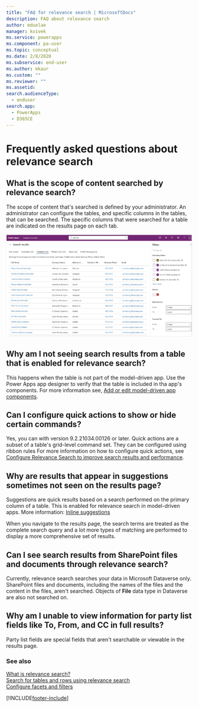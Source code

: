 ```yaml
---
title: "FAQ for relevance search | MicrosoftDocs"
description: FAQ about relevance search
author: mduelae
manager: kvivek
ms.service: powerapps
ms.component: pa-user
ms.topic: conceptual
ms.date: 2/8/2020
ms.subservice: end-user
ms.author: mkaur
ms.custom: ""
ms.reviewer: ""
ms.assetid: 
search.audienceType: 
  - enduser
search.app: 
  - PowerApps
  - D365CE
---
```


# Frequently asked questions about relevance search

## What is the scope of content searched by relevance search?

The scope of content that's searched is defined by your administrator. An administrator can configure the tables, and specific columns in the tables, that can be searched. The specific columns that were searched for a table are indicated on the results page on each tab.

![An example of search results on the Contacts tab.](media/search-faq-1.png "An example of search results on the Contacts tab") 

## Why am I not seeing search results from a table that is enabled for relevance search?

This happens when the table is not part of the model-driven app. Use the Power Apps app designer to verify that the table is included in tha app's components. For more information see, [Add or edit model-driven app components](../maker/model-driven-apps/add-edit-app-components.md#add-a-component).


## Can I configure quick actions to show or hide certain commands?
Yes, you can with version 9.2.21034.00126 or later. Quick actions are a subset of a table's grid-level command set. They can be configured using ribbon rules
For more information on how to configure quick actions, see [Configure Relevance Search to improve search results and performance](/power-platform/admin/configure-relevance-search-organization#configure-quick-actions).

## Why are results that appear in suggestions sometimes not seen on the results page?

Suggestions are quick results based on a search performed on the primary column of a table. This is enabled for relevance search in model-driven apps. More information: [Inline suggestions](relevance-search.md#inline-suggestions)

When you navigate to the results page, the search terms are treated as the complete search query and a lot more types of matching are performed to display a more comprehensive set of results.

## Can I see search results from SharePoint files and documents through relevance search?

Currently, relevance search searches your data in Microsoft Dataverse only. SharePoint files and documents, including the names of the files and the content in the files, aren't searched. Objects of **File** data type in Dataverse are also not searched on.

## Why am I unable to view information for party list fields like To, From, and CC in full results?

Party list fields are special fields that aren't searchable or viewable in the results page. 


### See also

[What is relevance search?](relevance-search-benefits.md)<br/>
[Search for tables and rows using relevance search](relevance-search.md)<br/>
[Configure facets and filters](facets-and-filters.md)

[!INCLUDE[footer-include](../includes/footer-banner.md)]

